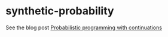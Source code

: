 # synthetic-probability

See the blog post [Probabilistic programming with continuations](https://julesh.com/2020/08/15/probabilistic-programming-with-continuations/)
